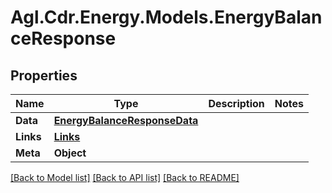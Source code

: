 # Agl.Cdr.Energy.Models.EnergyBalanceResponse

## Properties

Name | Type | Description | Notes
------------ | ------------- | ------------- | -------------
**Data** | [**EnergyBalanceResponseData**](EnergyBalanceResponseData.md) |  | 
**Links** | [**Links**](Links.md) |  | 
**Meta** | **Object** |  | 

[[Back to Model list]](../README.md#documentation-for-models) [[Back to API list]](../README.md#documentation-for-api-endpoints) [[Back to README]](../README.md)


